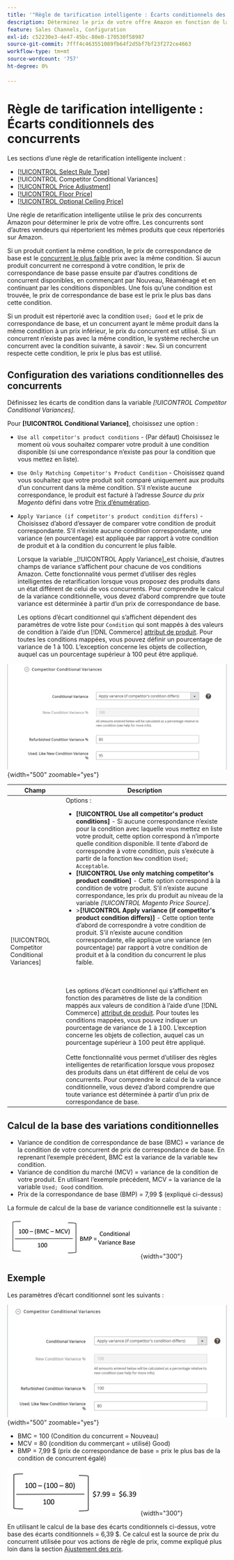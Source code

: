 ```yaml
---
title: '"Règle de tarification intelligente : Écarts conditionnels des concurrents'
description: Déterminez le prix de votre offre Amazon en fonction de la tarification et de l’état de votre concurrent en créant une règle de retarification intelligente.
feature: Sales Channels, Configuration
exl-id: c52230e3-4e47-45bc-80e0-170530f58987
source-git-commit: 7fff4c463551089fb64f2d5bf7bf23f272ce4663
workflow-type: tm+mt
source-wordcount: '757'
ht-degree: 0%

---
```


# Règle de tarification intelligente : Écarts conditionnels des concurrents

Les sections d’une règle de retarification intelligente incluent :

- [[!UICONTROL Select Rule Type]](./intelligent-repricing-rules.md)
- [!UICONTROL Competitor Conditional Variances]
- [[!UICONTROL Price Adjustment]](./price-adjustment.md)
- [[!UICONTROL Floor Price]](./floor-price.md)
- [[!UICONTROL Optional Ceiling Price]](./optional-ceiling-price.md)

Une règle de retarification intelligente utilise le prix des concurrents Amazon pour déterminer le prix de votre offre. Les concurrents sont d’autres vendeurs qui répertorient les mêmes produits que ceux répertoriés sur Amazon.

Si un produit contient la même condition, le prix de correspondance de base est le [concurrent le plus faible](./lowest-competitor-pricing.md) prix avec la même condition. Si aucun produit concurrent ne correspond à votre condition, le prix de correspondance de base passe ensuite par d’autres conditions de concurrent disponibles, en commençant par Nouveau, Réaménagé et en continuant par les conditions disponibles. Une fois qu’une condition est trouvée, le prix de correspondance de base est le prix le plus bas dans cette condition.

Si un produit est répertorié avec la condition `Used; Good` et le prix de correspondance de base, et un concurrent ayant le même produit dans la même condition à un prix inférieur, le prix du concurrent est utilisé. Si un concurrent n’existe pas avec la même condition, le système recherche un concurrent avec la condition suivante, à savoir : `New`. Si un concurrent respecte cette condition, le prix le plus bas est utilisé.

## Configuration des variations conditionnelles des concurrents

Définissez les écarts de condition dans la variable _[!UICONTROL Competitor Conditional Variances]_.

Pour **[!UICONTROL Conditional Variance]**, choisissez une option :

- `Use all competitor's product conditions` - (Par défaut) Choisissez le moment où vous souhaitez comparer votre produit à une condition disponible (si une correspondance n’existe pas pour la condition que vous mettez en liste).

- `Use Only Matching Competitor's Product Condition` - Choisissez quand vous souhaitez que votre produit soit comparé uniquement aux produits d’un concurrent dans la même condition. S’il n’existe aucune correspondance, le produit est facturé à l’adresse _Source du prix Magento_ défini dans votre [Prix d’énumération](./listing-price.md).

- `Apply Variance (if competitor's product condition differs)` - Choisissez d’abord d’essayer de comparer votre condition de produit correspondante. S’il n’existe aucune condition correspondante, une variance (en pourcentage) est appliquée par rapport à votre condition de produit et à la condition du concurrent le plus faible.

  Lorsque la variable _[!UICONTROL Apply Variance]_est choisie, d’autres champs de variance s’affichent pour chacune de vos conditions Amazon. Cette fonctionnalité vous permet d’utiliser des règles intelligentes de retarification lorsque vous proposez des produits dans un état différent de celui de vos concurrents. Pour comprendre le calcul de la variance conditionnelle, vous devez d’abord comprendre que toute variance est déterminée à partir d’un prix de correspondance de base.

  Les options d’écart conditionnel qui s’affichent dépendent des paramètres de votre liste pour `Condition` qui sont mappés à des valeurs de condition à l’aide d’un [!DNL Commerce] [attribut de produit](https://experienceleague.adobe.com/docs/commerce-admin/catalog/product-attributes/product-attributes.html). Pour toutes les conditions mappées, vous pouvez définir un pourcentage de variance de 1 à 100. L’exception concerne les objets de collection, auquel cas un pourcentage supérieur à 100 peut être appliqué.

![Règle de retarification intelligente - Écarts conditionnels des concurrents](assets/amazon-competitor-cond-variances.png){width="500" zoomable="yes"}

| Champ | Description |
|-----------------------------------------------|------------------------------------------------------------------------------------------------------------------------------------------------------------------------------------------------------------------------------------------------------------------------------------------------------------------------------------------------------------------------------------------------------------------------------------------------------------------------------------------------------------------------------------------------------------------------------------------------------------------------------------------------------------------------------------------------------------------------------------------------------------------------------------------------------------------------------------------------------------------------------------------------------------------------------------------------------------------------------------------------------------------------------------------------------------------------------------------------------------------------------------------------------------------------------------------------------------------------------------------------------------------------------------------------------------------------------------------------------------------------------------------------------------------------------------------------------------------------------------------------------------------------------------------------------------------------------------------------------------------------------------------------|
| [!UICONTROL Competitor Conditional Variances] | Options : <ul><li>**[!UICONTROL Use all competitor's product conditions]** - Si aucune correspondance n’existe pour la condition avec laquelle vous mettez en liste votre produit, cette option correspond à n’importe quelle condition disponible. Il tente d’abord de correspondre à votre condition, puis s’exécute à partir de la fonction `New` condition `Used; Acceptable`.</li><li>**[!UICONTROL Use only matching competitor's product condition]** - Cette option correspond à la condition de votre produit. S’il n’existe aucune correspondance, les prix du produit au niveau de la variable _[!UICONTROL Magento Price Source]_.</li><li>>**[!UICONTROL Apply variance (if competitor's product condition differs)]** - Cette option tente d’abord de correspondre à votre condition de produit. S’il n’existe aucune condition correspondante, elle applique une variance (en pourcentage) par rapport à votre condition de produit et à la condition du concurrent le plus faible.</li></ul><br><br>Les options d’écart conditionnel qui s’affichent en fonction des paramètres de liste de la condition mappés aux valeurs de condition à l’aide d’une [!DNL Commerce] [attribut de produit](https://experienceleague.adobe.com/docs/commerce-admin/catalog/product-attributes/product-attributes.html). Pour toutes les conditions mappées, vous pouvez indiquer un pourcentage de variance de 1 à 100. L’exception concerne les objets de collection, auquel cas un pourcentage supérieur à 100 peut être appliqué.<br><br>Cette fonctionnalité vous permet d’utiliser des règles intelligentes de retarification lorsque vous proposez des produits dans un état différent de celui de vos concurrents. Pour comprendre le calcul de la variance conditionnelle, vous devez d’abord comprendre que toute variance est déterminée à partir d’un prix de correspondance de base. |

## Calcul de la base des variations conditionnelles

- Variance de condition de correspondance de base (BMC) = variance de la condition de votre concurrent de prix de correspondance de base. En reprenant l’exemple précédent, BMC est la variance de la variable `New` condition.
- Variance de condition du marché (MCV) = variance de la condition de votre produit. En utilisant l’exemple précédent, MCV = la variance de la variable `Used; Good` condition.
- Prix de la correspondance de base (BMP) = 7,99 $ (expliqué ci-dessus)

La formule de calcul de la base de variance conditionnelle est la suivante :

![formule de calcul de la base des écarts conditionnels](assets/amazon-cond-variance-calc-1.png){width="300"}

## Exemple

Les paramètres d’écart conditionnel sont les suivants :

![exemple de paramètres d’écart conditionnel](assets/amazon-cond-variances.png){width="500" zoomable="yes"}

- BMC = 100 (Condition du concurrent = Nouveau)
- MCV = 80 (condition du commerçant = utilisé) Good)
- BMP = 7,99 $ (prix de correspondance de base = prix le plus bas de la condition de concurrent égalé)

![exemple de calcul de base d&#39;écart conditionnel](assets/amazon-cond-variance-calc-2.png){width="300"}

En utilisant le calcul de la base des écarts conditionnels ci-dessus, votre base des écarts conditionnels = 6,39 $. Ce calcul est la source de prix du concurrent utilisée pour vos actions de règle de prix, comme expliqué plus loin dans la section [Ajustement des prix](./price-adjustment.md).
